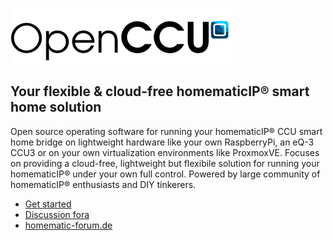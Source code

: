 [![OpenCCU - A homematicIP® CCU smart home bridge under your control](https://github.com/OpenCCU/OpenCCU/blob/master/release/logo.png)](https://openccu.de/)

## Your flexible & cloud-free homematicIP® smart home solution

Open source operating software for running your homematicIP® CCU smart home bridge on lightweight hardware like your own RaspberryPi, an eQ-3 CCU3 or on your own virtualization environments like ProxmoxVE.
Focuses on providing a cloud-free, lightweight but flexibile solution for running your homematicIP® under your own full control. Powered by large community of homematicIP® enthusiasts and DIY tinkerers.

- [Get started](https://github.com/OpenCCU/OpenCCU/wiki)
- [Discussion fora](https://github.com/orgs/OpenCCU/discussions)
- [homematic-forum.de](https://homematic-forum.de/forum/viewforum.php?f=65)


